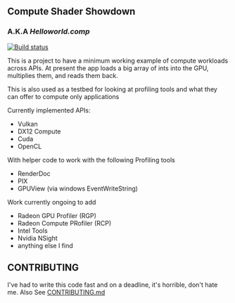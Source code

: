 ## Compute Shader Showdown

### A.K.A _Helloworld.comp_

[![Build status](https://ci.appveyor.com/api/projects/status/s3mmps24jmjmx46v?svg=true)](https://ci.appveyor.com/project/dooglz/computeshadershowdown)


This is a project to have a minimum working example of compute workloads across APIs.
At present the app loads a big array of ints into the GPU, multiplies them, and reads them back.

This is also used as a testbed for looking at profiling tools and what they can offer to compute only applications

Currently implemented APIs:
- Vulkan
- DX12 Compute
- Cuda
- OpenCL

With helper code to work with the following Profiling tools
- RenderDoc
- PIX
- GPUView (via windows EventWriteString)

Work currently ongoing to add
- Radeon GPU Profiler (RGP)
- Radeon Compute PRofiler (RCP)
- Intel Tools
- Nvidia NSight
- anything else I find


## CONTRIBUTING
I've had to write this code fast and on a deadline, it's horrible, don't hate me.
Also See [CONTRIBUTING.md]()